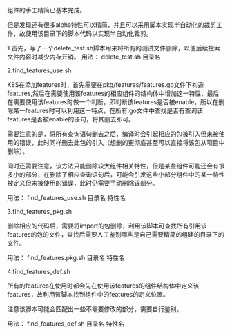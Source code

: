 组件的手工精简已基本完成。

但是发现还有很多alpha特性可以精简，并且可以采用脚本实现半自动化的裁剪工作，故使用该目录下的脚本代码以实现半自动化裁剪。

1.首先，写了一个delete_test.sh脚本用来将所有的测试文件删除，以便后续搜索文件内容时减少内存开销。
用法： delete_test.sh 目录名

2.find_features_use.sh

K8S在添加features时，首先需要在pkg/features/features.go文件下构造features,然后在需要使用该features的相应组件的结构体中增加这一特性，最后在需要使用该features时做一个判断，即判断该features是否被enable，所以在删除某一features时可以利用这一特点，在所有.go文件中查找是否有查询该features是否被enable的语句，将其删去即可。

需要注意的是，将所有查询语句删去之后，编译时会引起相应的包被引入但未被使用的错误，此时同样删去此包的引入（想删的更彻底甚至可以直接将该包从项目中删除）。

同时还需要注意，该方法只能删除较大组件相关特性，但是某些组件可能还会有很多小的部分，在删除了相应查询语句后，可能会引发这些小部分组件中的某一特性被定义但未被使用的错误，此时仍需要手动删除该部分。

用法： find_features_use.sh 目录名 特性名

3.find_features_pkg.sh

删除相应的代码后，需要将import的包删除，利用该脚本可查找所有引用该features的包的文件，查找后需要人工鉴别哪些是自己需要精简的组建的目录下的文件。

用法： find_features.pkg.sh 目录名 特性名

4.find_features_def.sh

所有的features在使用时都会先在使用该features的组件结构体中定义该features，故利用该脚本找到组件中的features的定义位置。

注意该脚本可能会匹配出一些不需要修改的部分，需要自行鉴别。

用法： find_features_def.sh 目录名 特性名

